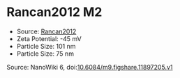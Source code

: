 <a name="material" />

# Rancan2012 M2
<script type="application/ld+json">
  {
    "@context": "https://schema.org/",
    "@type": "ChemicalSubstance",
    "@id": "https://egonw.github.io/nanowiki/nanowiki204.html#material",
    "http://purl.org/dc/terms/conformsTo":
      {
        "@type": "CreativeWork",
        "@id": "https://bioschemas.org/profiles/ChemicalSubstance/0.4-RELEASE/"
      },
    "identfier": "204",
    "name": "Rancan2012 M2",
    "url": "https://egonw.github.io/nanowiki/nanowiki204.html#material",
    "sameAs": "http://127.0.0.1/mediawiki/index.php/Special:URIResolver/Rancan2012_M2"
  }
</script>


* Source: [Rancan2012](articleRancan2012.md)
* Zeta Potential: -45 mV
* Particle Size: 101 nm
* Particle Size: 75 nm


Source: NanoWiki 6, doi:[10.6084/m9.figshare.11897205.v1](https://doi.org/10.6084/m9.figshare.11897205.v1)
